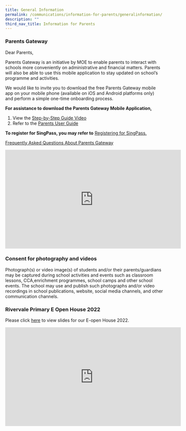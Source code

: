 ```yaml
---
title: General Information
permalink: /communications/information-for-parents/generalinformation/
description: ""
third_nav_title: Information for Parents
---
```

### Parents Gateway ###
Dear Parents,

  

Parents Gateway is an initiative by MOE to enable parents to interact with schools more conveniently on administrative&nbsp;and financial matters.&nbsp;Parents will also be able to use this mobile application to stay updated on school’s programme&nbsp;and activities.

  

We would like to invite you to download the free Parents Gateway mobile app on your mobile phone (available on iOS and Android platforms only) and perform a simple one-time onboarding process.

**For assistance to download the Parents Gateway Mobile Application,**
1. View the [Step-by-Step Guide Video ](https://www.youtube.com/watch?v=tW9jwyuovOo)
2. Refer to the [Parents User Guide]()

**To register for SingPass, you may&nbsp;refer to** [Registering for SingPass.](/files/Communications/Parents%20Gateway/Registering%20for%20SingPass.pdf)

[Frequently Asked Questions About Parents Gateway](/files/Communications/Parents%20Gateway/Frequently%20Asked%20Questions.pdf)

<iframe width="560" height="315" src="https://www.youtube.com/embed/tW9jwyuovOo" title="YouTube video player" frameborder="0" allow="accelerometer; autoplay; clipboard-write; encrypted-media; gyroscope; picture-in-picture" allowfullscreen=""></iframe>


### Consent for photography and videos ###
Photograph(s) or video image(s) of students and/or their parents/guardians may be&nbsp;captured during school activities and events such as classroom lessons, CCA,enrichment programmes, school camps and other school events. The school may use&nbsp;and publish such photographs and/or video recordings in school publications, website,&nbsp;social media channels, and other communication channels.


### Rivervale Primary E Open House 2022 ###
Please click&nbsp;[here](/files/Communications/Open%20House_For%20SchoolWebsite.pdf)&nbsp;to view slides for our E-open House 2022.

<iframe width="560" height="315" src="https://www.youtube.com/embed/Azb8sezx72Y" title="YouTube video player" frameborder="0" allow="accelerometer; autoplay; clipboard-write; encrypted-media; gyroscope; picture-in-picture; web-share" allowfullscreen=""></iframe>